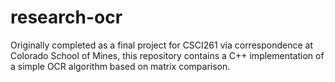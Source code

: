 # research-ocr
Originally completed as a final project for CSCI261 via correspondence at Colorado School of Mines, this repository contains a C++ implementation of a simple OCR algorithm based on matrix comparison.
